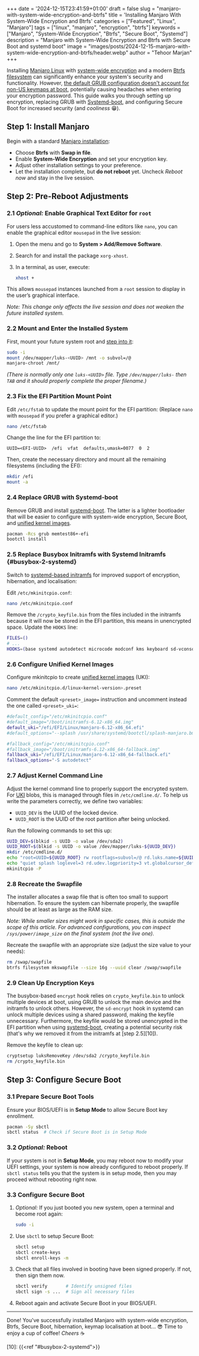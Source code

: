 +++
date = '2024-12-15T23:41:59+01:00'
draft = false
slug = "manjaro-with-system-wide-encryption-and-btrfs"
title = 'Installing Manjaro With System-Wide Encryption and Btrfs'
categories = ["Featured", "Linux", "Manjaro"]
tags = ["linux", "manjaro", "encryption", "btrfs"]
keywords = ["Manjaro", "System-Wide Encryption", "Btrfs", "Secure Boot", "Systemd"]
description = "Manjaro with System-Wide Encryption and Btrfs with Secure Boot and systemd boot"
image = "images/posts/2024-12-15-manjaro-with-system-wide-encryption-and-btrfs/header.webp"
author = "Tehoor Marjan"
+++

Installing [Manjaro Linux][5] with [system-wide encryption][8] and a modern [Btrfs filesystem][7] can significantly enhance your system's security and functionality. However, [the default GRUB configuration doesn't account for non-US keymaps at boot][9], potentially causing headaches when entering your encryption password. This guide walks you through setting up encryption, replacing GRUB with [Systemd-boot][1], and configuring Secure Boot for increased security (and *cooliness* 😁).

## Step 1: Install Manjaro

Begin with a standard [Manjaro installation][6]:

- Choose **Btrfs** with **Swap in file**.
- Enable **System-Wide Encryption** and set your encryption key.
- Adjust other installation settings to your preference.
- Let the installation complete, but **do not reboot** yet. Uncheck *Reboot now* and stay in the live session.

## Step 2: Pre-Reboot Adjustments

### 2.1 *Optional:* Enable Graphical Text Editor for `root`

For users less accustomed to command-line editors like `nano`, you can enable the graphical editor `mousepad` in the live session:

1. Open the menu and go to **System > Add/Remove Software**.
2. Search for and install the package `xorg-xhost`.
3. In a terminal, as user, execute:

   ```bash
   xhost +
   ```

This allows `mousepad` instances launched from a `root` session to display in the user’s graphical interface.

*Note: This change only affects the live session and does not weaken the future installed system.*

### 2.2 Mount and Enter the Installed System

First, mount your future system root and [step into it][4]:

```bash
sudo -i
mount /dev/mapper/luks-<UUID> /mnt -o subvol=/@
manjaro-chroot /mnt/
```

*(There is normally only one `luks-<UUID>` file. Type `/dev/mapper/luks-` then `TAB` and it should properly complete the proper filename.)*

### 2.3 Fix the EFI Partition Mount Point

Edit `/etc/fstab` to update the mount point for the EFI partition: (Replace `nano` with `mousepad` if you prefer a graphical editor.)

```bash
nano /etc/fstab
```

Change the line for the EFI partition to:

```plaintext
UUID=<EFI-UUID>  /efi  vfat  defaults,umask=0077  0  2
```

Then, create the necessary directory and mount all the remaining filesystems (including the EFI):

```bash
mkdir /efi
mount -a
```

### 2.4 Replace GRUB with Systemd-boot

Remove GRUB and install [systemd-boot][1]. The latter is a lighter bootloader that will be easier to configure with system-wide encryption, Secure Boot, and [unified kernel images][2].

```bash
pacman -Rcs grub memtest86+-efi
bootctl install
```

### 2.5 Replace Busybox Initramfs with Systemd Initramfs {#busybox-2-systemd}

Switch to [systemd-based initramfs][3] for improved support of encryption, hibernation, and localisation:

Edit `/etc/mkinitcpio.conf`:

```bash
nano /etc/mkinitcpio.conf
```

Remove the `/crypto_keyfile.bin` from the files included in the initramfs because it will now be stored in the EFI partition, this means in unencrypted space. Update the `HOOKS` line:

```bash
FILES=()
# ...
HOOKS=(base systemd autodetect microcode modconf kms keyboard sd-vconsole block plymouth sd-encrypt filesystems)
```

### 2.6 Configure Unified Kernel Images

Configure mkinitcpio to create [unified kernel images][2] (UKI):

```bash
nano /etc/mkinitcpio.d/linux<kernel-version>.preset
```

Comment the default `<preset>_image=` instruction and uncomment instead the one called `<preset>_uki=`:

```bash
#default_config="/etc/mkinitcpio.conf"
#default_image="/boot/initramfs-6.12-x86_64.img"
default_uki="/efi/EFI/Linux/manjaro-6.12-x86_64.efi"
#default_options="--splash /usr/share/systemd/bootctl/splash-manjaro.bmp"

#fallback_config="/etc/mkinitcpio.conf"
#fallback_image="/boot/initramfs-6.12-x86_64-fallback.img"
fallback_uki="/efi/EFI/Linux/manjaro-6.12-x86_64-fallback.efi"
fallback_options="-S autodetect"
```

### 2.7 Adjust Kernel Command Line

Adjust the kernel command line to properly support the encrypted system. For [UKI][2] blobs, this is managed through files in `/etc/cmdline.d/`. To help us write the parameters correctly, we define two variables:

- `UUID_DEV` is the UUID of the locked device.
- `UUID_ROOT` is the UUID of the root partition after being unlocked.

Run the following commands to set this up:

```bash
UUID_DEV=$(blkid -s UUID -o value /dev/sda2)
UUID_ROOT=$(blkid -s UUID -o value /dev/mapper/luks-${UUID_DEV})
mkdir /etc/cmdline.d/
echo "root=UUID=${UUID_ROOT} rw rootflags=subvol=/@ rd.luks.name=${UUID_DEV}=luks-${UUID_DEV}" > /etc/cmdline.d/00_root.conf
echo "quiet splash loglevel=3 rd.udev.logpriority=3 vt.globalcursor_default=0" > /etc/cmdline.d/10_quiet.conf
mkinitcpio -P
```

### 2.8 Recreate the Swapfile

The installer allocates a swap file that is often too small to support hibernation. To ensure the system can hibernate properly, the swapfile should be at least as large as the RAM size.

*Note: While smaller sizes might work in specific cases, this is outside the scope of this article. For advanced configurations, you can inspect `/sys/power/image_size` on the final system (not the live one).*

Recreate the swapfile with an appropriate size (adjust the size value to your needs):

```bash
rm /swap/swapfile
btrfs filesystem mkswapfile --size 16g --uuid clear /swap/swapfile
```

### 2.9 Clean Up Encryption Keys

The busybox-based `encrypt` hook relies on `crypto_keyfile.bin` to unlock multiple devices at boot, using GRUB to unlock the main device and the initramfs to unlock others. However, the `sd-encrypt` hook in systemd can unlock multiple devices using a shared password, making the keyfile unnecessary. Furthermore, the keyfile would be stored unencrypted in the EFI partition when using [systemd-boot][1], creating a potential security risk (that's why we removed it from the initramfs at [step 2.5][10]).

Remove the keyfile to clean up:

```bash
cryptsetup luksRemoveKey /dev/sda2 /crypto_keyfile.bin
rm /crypto_keyfile.bin
```

## Step 3: Configure Secure Boot

### 3.1 Prepare Secure Boot Tools

Ensure your BIOS/UEFI is in **Setup Mode** to allow Secure Boot key enrollment.

```bash
pacman -Sy sbctl
sbctl status  # Check if Secure Boot is in Setup Mode
```

### 3.2 *Optional:* Reboot

If your system is not in **Setup Mode**, you may reboot now to modify your UEFI settings, your system is now already configured to reboot properly.  If `sbctl status` tells you that the system is in setup mode, then you may proceed without rebooting right now.

### 3.3 Configure Secure Boot

1. *Optional:* If you just booted you new system, open a terminal and become root again:

   ```bash
   sudo -i
   ```

2. Use `sbctl` to setup Secure Boot:

   ```bash
   sbctl setup
   sbctl create-keys
   sbctl enroll-keys -m
   ```

3. Check that all files involved in booting have been signed properly. If not, then sign them now.

   ```bash
   sbctl verify       # Identify unsigned files
   sbctl sign -s ...  # Sign all necessary files
   ```

4. Reboot again and activate Secure Boot in your BIOS/UEFI.

---

Done! You've successfully installed Manjaro with system-wide encryption, Btrfs, Secure Boot, hibernation, keymap localisation at boot... 😎 Time to enjoy a cup of coffee! *Cheers* ☕

[1]: https://wiki.archlinux.org/title/Systemd-boot
[2]: https://wiki.archlinux.org/title/Unified_kernel_image
[3]: https://wiki.archlinux.org/title/Mkinitcpio#Common_hooks
[4]: https://wiki.archlinux.org/title/Chroot#Using_arch-chroot
[5]: https://manjaro.org/
[6]: https://manjaro.org/products/download/x86
[7]: https://wiki.manjaro.org/index.php/Btrfs
[8]: https://wiki.archlinux.org/title/Dm-crypt/Encrypting_an_entire_system#LUKS_on_a_partition
[9]: https://forum.manjaro.org/t/keyboard-layout-for-boot-encryption-password/115990
[10]: {{<ref "#busybox-2-systemd">}}
